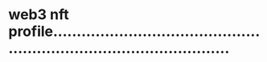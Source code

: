 # web3 nft profile...........................................................................................
